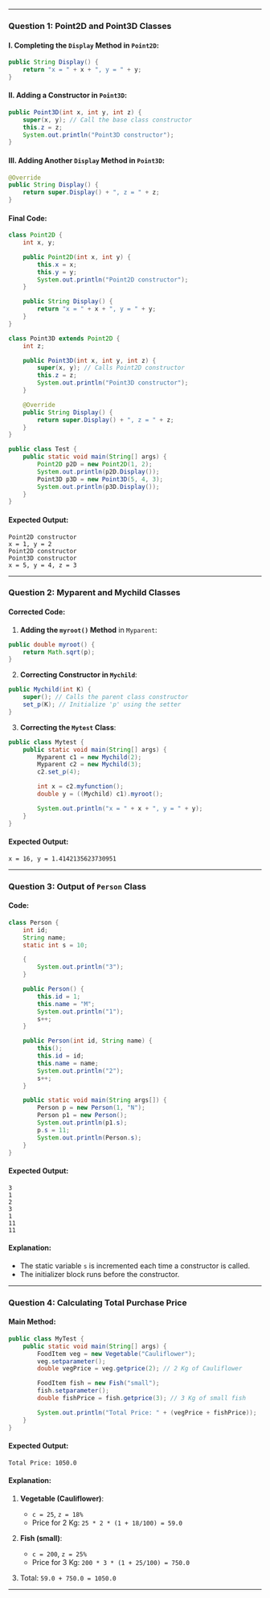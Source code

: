 
---

### **Question 1: Point2D and Point3D Classes**

#### I. Completing the `Display` Method in `Point2D`:

```java
public String Display() {
    return "x = " + x + ", y = " + y;
}
```

#### II. Adding a Constructor in `Point3D`:

```java
public Point3D(int x, int y, int z) {
    super(x, y); // Call the base class constructor
    this.z = z;
    System.out.println("Point3D constructor");
}
```

#### III. Adding Another `Display` Method in `Point3D`:

```java
@Override
public String Display() {
    return super.Display() + ", z = " + z;
}
```

#### Final Code:

```java
class Point2D {
    int x, y;

    public Point2D(int x, int y) {
        this.x = x;
        this.y = y;
        System.out.println("Point2D constructor");
    }

    public String Display() {
        return "x = " + x + ", y = " + y;
    }
}

class Point3D extends Point2D {
    int z;

    public Point3D(int x, int y, int z) {
        super(x, y); // Calls Point2D constructor
        this.z = z;
        System.out.println("Point3D constructor");
    }

    @Override
    public String Display() {
        return super.Display() + ", z = " + z;
    }
}

public class Test {
    public static void main(String[] args) {
        Point2D p2D = new Point2D(1, 2);
        System.out.println(p2D.Display());
        Point3D p3D = new Point3D(5, 4, 3);
        System.out.println(p3D.Display());
    }
}
```

#### **Expected Output**:

```
Point2D constructor
x = 1, y = 2
Point2D constructor
Point3D constructor
x = 5, y = 4, z = 3
```

---

### **Question 2: Myparent and Mychild Classes**

#### **Corrected Code**:

1. **Adding the `myroot()` Method** in `Myparent`:

```java
public double myroot() {
    return Math.sqrt(p);
}
```

2. **Correcting Constructor in `Mychild`**:

```java
public Mychild(int K) {
    super(); // Calls the parent class constructor
    set_p(K); // Initialize 'p' using the setter
}
```

3. **Correcting the `Mytest` Class**:

```java
public class Mytest {
    public static void main(String[] args) {
        Myparent c1 = new Mychild(2);
        Myparent c2 = new Mychild(3);
        c2.set_p(4);

        int x = c2.myfunction();
        double y = ((Mychild) c1).myroot();

        System.out.println("x = " + x + ", y = " + y);
    }
}
```

#### **Expected Output**:

```
x = 16, y = 1.4142135623730951
```

---

### **Question 3: Output of `Person` Class**

#### Code:

```java
class Person {
    int id;
    String name;
    static int s = 10;

    {
        System.out.println("3");
    }

    public Person() {
        this.id = 1;
        this.name = "M";
        System.out.println("1");
        s++;
    }

    public Person(int id, String name) {
        this();
        this.id = id;
        this.name = name;
        System.out.println("2");
        s++;
    }

    public static void main(String args[]) {
        Person p = new Person(1, "N");
        Person p1 = new Person();
        System.out.println(p1.s);
        p.s = 11;
        System.out.println(Person.s);
    }
}
```

#### **Expected Output**:

```
3
1
2
3
1
11
11
```

#### **Explanation**:

- The static variable `s` is incremented each time a constructor is called.
- The initializer block runs before the constructor.

---

### **Question 4: Calculating Total Purchase Price**

#### Main Method:

```java
public class MyTest {
    public static void main(String[] args) {
        FoodItem veg = new Vegetable("Cauliflower");
        veg.setparameter();
        double vegPrice = veg.getprice(2); // 2 Kg of Cauliflower

        FoodItem fish = new Fish("small");
        fish.setparameter();
        double fishPrice = fish.getprice(3); // 3 Kg of small fish

        System.out.println("Total Price: " + (vegPrice + fishPrice));
    }
}
```

#### **Expected Output**:

```
Total Price: 1050.0
```

#### **Explanation**:

1. **Vegetable (Cauliflower)**:
    
    - `c = 25`, `z = 18%`
    - Price for 2 Kg: `25 * 2 * (1 + 18/100) = 59.0`
2. **Fish (small)**:
    
    - `c = 200`, `z = 25%`
    - Price for 3 Kg: `200 * 3 * (1 + 25/100) = 750.0`
3. Total: `59.0 + 750.0 = 1050.0`
    

---


